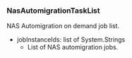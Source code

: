 ### NasAutomigrationTaskList
NAS Automigration on demand job list.

- jobInstanceIds: list of System.Strings
  - List of NAS automigration jobs.

